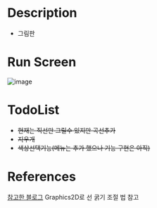 # Description
+ 그림판
# Run Screen
![image](https://user-images.githubusercontent.com/89134202/140510314-ab93cf1f-318f-4999-ac37-2abd472f06ba.png)

# TodoList
+ ~~현재는 직선만 그릴수 있지만 곡선추가~~
+ ~~지우개~~
+ ~~색상선택기능(메뉴는 추가 했으나 기능 구현은 아직)~~
# References
[참고한 블로그](https://blog.naver.com/PostView.naver?blogId=handong217&logNo=221306609607&categoryNo=16&parentCategoryNo=0&viewDate=&currentPage=1&postListTopCurrentPage=1&from=search) Graphics2D로 선 굵기 조절 법 참고
